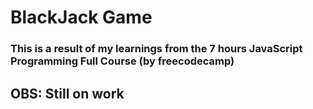 # BlackJack Game
### This is a result of my learnings from the 7 hours JavaScript Programming Full Course (by freecodecamp)

## OBS: Still on work
